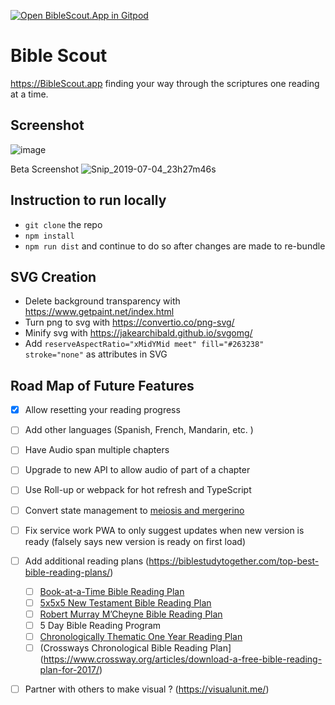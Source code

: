 [![Open BibleScout.App in Gitpod](https://gitpod.io/button/open-in-gitpod.svg)](https://gitpod.io/#https://github.com/ericop/bible-scout-app)

# Bible Scout
https://BibleScout.app finding your way through the scriptures one reading at a time.

## Screenshot
![image](https://github.com/ericop/bible-scout-app/assets/5218249/857874c6-14e9-471f-a96e-36a18896a6e1)

Beta Screenshot
![Snip_2019-07-04_23h27m46s](https://user-images.githubusercontent.com/5218249/60696388-8c330800-9eb3-11e9-9f99-5e0a2cc60010.png)

## Instruction to run locally
- `git clone` the repo
- `npm install`
- `npm run dist` and continue to do so after changes are made to re-bundle

## SVG Creation
- Delete background transparency with https://www.getpaint.net/index.html
- Turn png to svg with https://convertio.co/png-svg/
- Minify svg with https://jakearchibald.github.io/svgomg/
- Add `reserveAspectRatio="xMidYMid meet" fill="#263238" stroke="none"` as attributes in SVG

## Road Map of Future Features
- [x] Allow resetting your reading progress 
- [ ] Add other languages (Spanish, French, Mandarin, etc. )
- [ ] Have Audio span multiple chapters
- [ ] Upgrade to new API to allow audio of part of a chapter
- [ ] Use Roll-up or webpack for hot refresh and TypeScript
- [ ] Convert state management to [meiosis and mergerino](http://meiosis.js.org/tutorial/05-meiosis-with-mergerino.html)
- [ ] Fix service work PWA to only suggest updates when new version is ready (falsely says new version is ready on first load)
- [ ] Add additional reading plans (https://biblestudytogether.com/top-best-bible-reading-plans/)
  - [ ] [Book-at-a-Time Bible Reading Plan](https://www.navigators.org/resource/bible-reading-plans/)
  - [ ] [5x5x5 New Testament Bible Reading Plan](https://www.navigators.org/resource/bible-reading-plans/) 
  - [ ] [Robert Murray M’Cheyne Bible Reading Plan](https://www.crossway.org/articles/download-a-free-bible-reading-plan-for-2017/)
  - [ ] 5 Day Bible Reading Program
  - [ ] [Chronologically Thematic One Year Reading Plan](https://treasureinthebible.com/UndatedThematicallyChronologicalBible%20ReadingPlanRevised2012-11-13.pdf)
  - [ ] (Crossways Chronological Bible Reading Plan](https://www.crossway.org/articles/download-a-free-bible-reading-plan-for-2017/)
- [ ] Partner with others to make visual ? (https://visualunit.me/)

